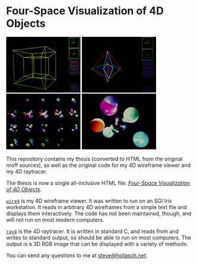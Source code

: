 Four-Space Visualization of 4D Objects
========================================

![4D Hypercube](images/fig48-small.jpg)
![4D Octahedron](images/fig411-small.jpg)
![Hypersphere Slices](images/fig54a-small.jpg)
![Hyperspheres](images/fig54b-small.jpg)

This repository contains my thesis (converted to HTML from the original nroff sources), as well as
the original code for my 4D wireframe viewer and my 4D raytracer.

The thesis is now a single all-inclusive HTML file: [_Four-Space Visualization of 4D Objects_].

[`wire4`](wire4/) is my 4D wireframe viewer. It was written to run on an SGI Iris workstation. It
reads in arbitrary 4D wireframes from a simple text file and displays them interactively. The code
has not been maintained, though, and will not run on most modern computers.

[`ray4`](ray4/) is the 4D raytracer. It is written in standard C, and reads from and writes to
standard output, so should be able to run on most computers. The output is a 3D RGB image that can
be displayed with a variety of methods.

You can send any questions to me at [steve@hollasch.net](mailto:steve@hollasch.net).



[_Four-Space Visualization of 4D Objects_]: https://hollasch.github.io/ray4/Four-Space_Visualization_of_4D_Objects.html
